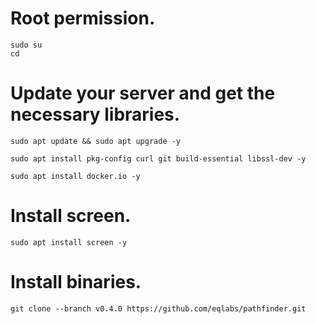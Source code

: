 
# Root permission.


```
sudo su
cd
```


# Update your server and get the necessary libraries.

```
sudo apt update && sudo apt upgrade -y
```
```
sudo apt install pkg-config curl git build-essential libssl-dev -y
```
```
sudo apt install docker.io -y
```


# Install screen.

```
sudo apt install screen -y
```

# Install binaries.

```
git clone --branch v0.4.0 https://github.com/eqlabs/pathfinder.git
```
